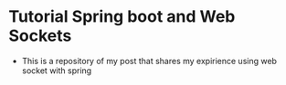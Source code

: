 # Tutorial Spring boot and Web Sockets

- This is a repository of my post that shares my expirience using web socket with spring
